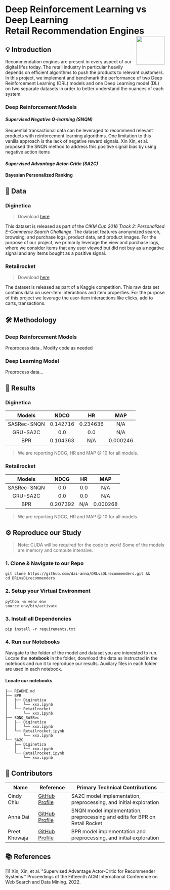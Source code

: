 # Deep Reinforcement Learning vs Deep Learning <br> Retail Recommendation Engines <img width=90 align="right" src="https://upload.wikimedia.org/wikipedia/commons/thumb/e/e6/Duke_University_logo.svg/1024px-Duke_University_logo.svg.png">

## 💡 Introduction
Recommendation engines are present in every aspect of our digital lifes today. The retail industry in particular heavily depends on efficient algorithms to push the products to relevant customers.
In this project, we implement and benchmark the performance of two Deep Reinforcement Learning (DRL) models and one Deep Learning model (DL) on two separate datasets in order to better understand the nuances of each system.

### Deep Reinforcement Models
#### *Supervised Negative Q-learning (SNQN)*
Sequential transactional data can be leveraged to recommend relevant products with reinforcement learning algorithms. One limitation to this vanilla approach is the lack of negative reward signals. Xin Xin, et al. proposed the SNQN method to address this positive signal bias by using negative action items 

#### *Supervised Advantage Actor-Critic (SA2C)*

#### Bayesian Personalized Ranking

## 🔢 Data
### Diginetica
> Download [here](https://competitions.codalab.org/competitions/11161)

This dataset is released as part of the *CIKM Cup 2016 Track 2: Personalized E-Commerce Search Challenge*. The dataset features anonymized search, browsing, and purchase logs, product data, and product images. For the purpose of our project, we primarily leverage the view and purchase logs, where we consider items that any user viewed but did not buy as a negative signal and any items bought as a positive signal.

### Retailrocket
> Download [here](https://www.kaggle.com/datasets/retailrocket/ecommerce-dataset)

The dataset is released as part of a Kaggle competition. This raw data set contains data on user-item interactions and item properties. For the purpose of this project we leverage the user-item interactions like clicks, add to carts, transactions.

## 🛠️ Methodology
### Deep Reinforcement Models
Preprocess data..
Modify code as needed

### Deep Learning Model
Preprocess data...

## 🔎 Results

### Diginetica

| **Models**  | **NDCG** | **HR** | **MAP** |
| :---------: | :-----: | :-----: | :-----: |
| SASRec-SNQN |   0.142716   |   0.234636   |  N/A   |
|  GRU-SA2C   |   0.0   |   0.0   |  N/A   |
|     BPR     |   0.104363   |   N/A  |  0.000246  |

> We are reporting NDCG, HR and MAP @ 10 for all models.

### Retailrocket

| **Models**  | **NDCG** | **HR** | **MAP** |
| :---------: | :-----: | :-----: | :-----: |
| SASRec-SNQN |   0.0   |   0.0   |  N/A   |
|  GRU-SA2C   |   0.0   |   0.0   |  N/A   |
|     BPR     |   0.207392   |   N/A   |  0.000268  |

> We are reporting NDCG, HR and MAP @ 10 for all models.

## ⚙️ Reproduce our Study
> Note: CUDA will be required for the code to work! Some of the models are memory and compute intensive.

### **1. Clone & Navigate to our Repo**
```
git clone https://github.com/dai-anna/DRLvsDLrecommenders.git && 
cd DRLvsDLrecommenders
```

### **2. Setup your Virtual Environment**
```
python -m venv env
source env/bin/activate
```

### **3. Install all Dependencies**
```
pip install -r requirements.txt
```

### **4. Run our Notebooks**

Navigate to the folder of the model and dataset you are interested to run. Locate the **notebook** in the folder, download the data as instructed in the notebook and run it to reproduce our results. Auxilary files in each folder are used in each notebook.

#### Locate our notebooks
```
├── README.md
├── BPR
│   ├── Diginetica
│   │   └── xxx.ipynb
│   └── Retailrocket
│       └── xxx.ipynb
├── SQNQ_SASRec
│   ├── Diginetica
│   │   └── xxx.ipynb
│   └── Retailrocket.ipynb
│       └── xxx.ipynb
└── SA2C
    ├── Diginetica
    │   └── xxx.ipynb
    └── Retailrocket.ipynb
        └── xxx.ipynb
```

## 👯 Contributors

| **Name** | **Reference** | **Primary Technical Contributions** |
|---- | ----| ----|
|Cindy Chiu | [GitHub Profile](https://github.com/cindy-yuting-chiu)| SA2C model implementation, preprocessing, and initial exploration |
|Anna Dai | [GitHub Profile](https://github.com/dai-anna)| SNQN model implementation, preprocessing and edits for BPR on Retail Rocket |
|Preet Khowaja |[GitHub Profile](https://github.com/preetkhowaja)| BPR model implementation and preprocessing, and initial exploration |

## 📚 References
[1] Xin, Xin, et al. "Supervised Advantage Actor-Critic for Recommender Systems." Proceedings of the Fifteenth ACM International Conference on Web Search and Data Mining. 2022.

